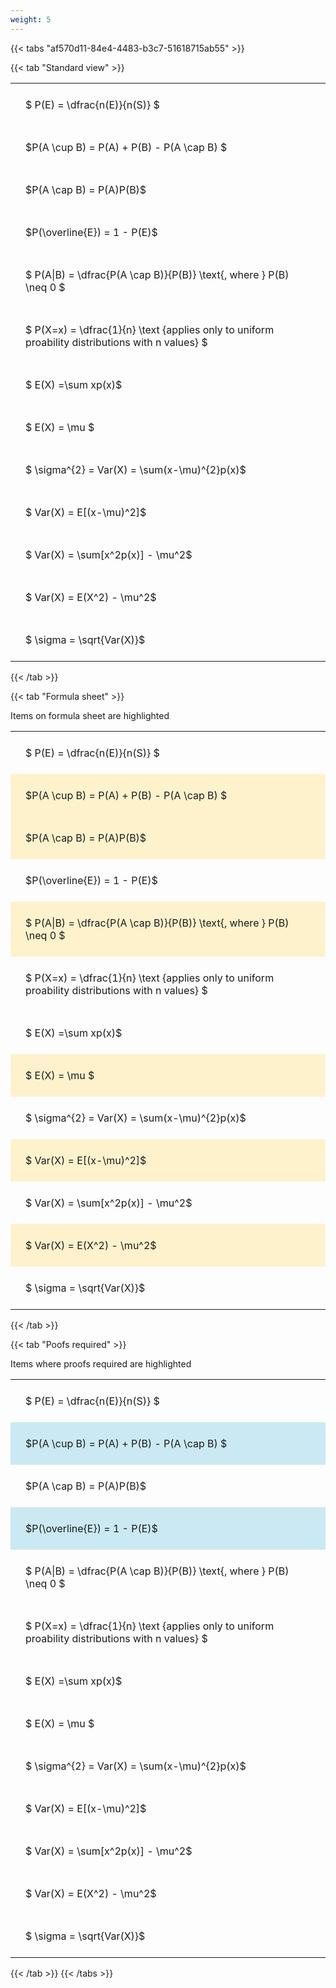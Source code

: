 ```yaml
---
weight: 5
---
```


{{< tabs "af570d11-84e4-4483-b3c7-51618715ab55" >}}

{{< tab "Standard view" >}}

<style type="text/css">
#T_e408a th.col_heading {
  text-align: left;
  font-size: 1em;
}
#T_e408a td {
  text-align: left;
  font-size: 1em;
  padding: 1.5em;
}
</style>
<table id="T_e408a">
  <thead>
  </thead>
  <tbody>
    <tr>
      <td id="T_e408a_row0_col0" class="data row0 col0" >$ P(E) = \dfrac{n(E)}{n(S)} $</td>
    </tr>
    <tr>
      <td id="T_e408a_row1_col0" class="data row1 col0" >$P(A \cup B) = P(A) + P(B) - P(A \cap B) $</td>
    </tr>
    <tr>
      <td id="T_e408a_row2_col0" class="data row2 col0" >$P(A \cap B)  = P(A)P(B)$</td>
    </tr>
    <tr>
      <td id="T_e408a_row3_col0" class="data row3 col0" >$P(\overline{E}) = 1 - P(E)$</td>
    </tr>
    <tr>
      <td id="T_e408a_row4_col0" class="data row4 col0" >$ P(A|B) = \dfrac{P(A \cap B)}{P(B)} \text{, where } P(B) \neq 0 $</td>
    </tr>
    <tr>
      <td id="T_e408a_row5_col0" class="data row5 col0" >$ P(X=x) =  \dfrac{1}{n} 
\text {applies only to uniform proability distributions with n values} $</td>
    </tr>
    <tr>
      <td id="T_e408a_row6_col0" class="data row6 col0" >$ E(X) =\sum xp(x)$</td>
    </tr>
    <tr>
      <td id="T_e408a_row7_col0" class="data row7 col0" >$ E(X) = \mu $</td>
    </tr>
    <tr>
      <td id="T_e408a_row8_col0" class="data row8 col0" >$ \sigma^{2} = Var(X) = \sum(x-\mu)^{2}p(x)$</td>
    </tr>
    <tr>
      <td id="T_e408a_row9_col0" class="data row9 col0" >$ Var(X) = E[(x-\mu)^2]$</td>
    </tr>
    <tr>
      <td id="T_e408a_row10_col0" class="data row10 col0" >$ Var(X) = \sum[x^2p(x)] - \mu^2$</td>
    </tr>
    <tr>
      <td id="T_e408a_row11_col0" class="data row11 col0" >$ Var(X) = E(X^2) - \mu^2$</td>
    </tr>
    <tr>
      <td id="T_e408a_row12_col0" class="data row12 col0" >$ \sigma = \sqrt{Var(X)}$</td>
    </tr>
  </tbody>
</table>
{{< /tab >}}

{{< tab "Formula sheet" >}}

Items on formula sheet are highlighted 
<br>
<style type="text/css">
#T_3adae th.col_heading {
  text-align: left;
  font-size: 1em;
}
#T_3adae td {
  text-align: left;
  font-size: 1em;
  padding: 1.5em;
}
#T_3adae_row0_col0, #T_3adae_row3_col0, #T_3adae_row5_col0, #T_3adae_row6_col0, #T_3adae_row8_col0, #T_3adae_row10_col0, #T_3adae_row12_col0 {
  background-color: rgba(0,0,0,0);
}
#T_3adae_row1_col0, #T_3adae_row2_col0, #T_3adae_row4_col0, #T_3adae_row7_col0, #T_3adae_row9_col0, #T_3adae_row11_col0 {
  background-color: rgba(255,194,10, 0.2);
}
</style>
<table id="T_3adae">
  <thead>
  </thead>
  <tbody>
    <tr>
      <td id="T_3adae_row0_col0" class="data row0 col0" >$ P(E) = \dfrac{n(E)}{n(S)} $</td>
    </tr>
    <tr>
      <td id="T_3adae_row1_col0" class="data row1 col0" >$P(A \cup B) = P(A) + P(B) - P(A \cap B) $</td>
    </tr>
    <tr>
      <td id="T_3adae_row2_col0" class="data row2 col0" >$P(A \cap B)  = P(A)P(B)$</td>
    </tr>
    <tr>
      <td id="T_3adae_row3_col0" class="data row3 col0" >$P(\overline{E}) = 1 - P(E)$</td>
    </tr>
    <tr>
      <td id="T_3adae_row4_col0" class="data row4 col0" >$ P(A|B) = \dfrac{P(A \cap B)}{P(B)} \text{, where } P(B) \neq 0 $</td>
    </tr>
    <tr>
      <td id="T_3adae_row5_col0" class="data row5 col0" >$ P(X=x) =  \dfrac{1}{n} 
\text {applies only to uniform proability distributions with n values} $</td>
    </tr>
    <tr>
      <td id="T_3adae_row6_col0" class="data row6 col0" >$ E(X) =\sum xp(x)$</td>
    </tr>
    <tr>
      <td id="T_3adae_row7_col0" class="data row7 col0" >$ E(X) = \mu $</td>
    </tr>
    <tr>
      <td id="T_3adae_row8_col0" class="data row8 col0" >$ \sigma^{2} = Var(X) = \sum(x-\mu)^{2}p(x)$</td>
    </tr>
    <tr>
      <td id="T_3adae_row9_col0" class="data row9 col0" >$ Var(X) = E[(x-\mu)^2]$</td>
    </tr>
    <tr>
      <td id="T_3adae_row10_col0" class="data row10 col0" >$ Var(X) = \sum[x^2p(x)] - \mu^2$</td>
    </tr>
    <tr>
      <td id="T_3adae_row11_col0" class="data row11 col0" >$ Var(X) = E(X^2) - \mu^2$</td>
    </tr>
    <tr>
      <td id="T_3adae_row12_col0" class="data row12 col0" >$ \sigma = \sqrt{Var(X)}$</td>
    </tr>
  </tbody>
</table>
{{< /tab >}}

{{< tab "Poofs required" >}}

Items where proofs required are highlighted 
<br>
<style type="text/css">
#T_b39d2 th.col_heading {
  text-align: left;
  font-size: 1em;
}
#T_b39d2 td {
  text-align: left;
  font-size: 1em;
  padding: 1.5em;
}
#T_b39d2_row0_col0, #T_b39d2_row2_col0, #T_b39d2_row4_col0, #T_b39d2_row5_col0, #T_b39d2_row6_col0, #T_b39d2_row7_col0, #T_b39d2_row8_col0, #T_b39d2_row9_col0, #T_b39d2_row10_col0, #T_b39d2_row11_col0, #T_b39d2_row12_col0 {
  background-color: rgba(0,0,0,0);
}
#T_b39d2_row1_col0, #T_b39d2_row3_col0 {
  background-color: rgba(0,150,200, 0.2);
}
</style>
<table id="T_b39d2">
  <thead>
  </thead>
  <tbody>
    <tr>
      <td id="T_b39d2_row0_col0" class="data row0 col0" >$ P(E) = \dfrac{n(E)}{n(S)} $</td>
    </tr>
    <tr>
      <td id="T_b39d2_row1_col0" class="data row1 col0" >$P(A \cup B) = P(A) + P(B) - P(A \cap B) $</td>
    </tr>
    <tr>
      <td id="T_b39d2_row2_col0" class="data row2 col0" >$P(A \cap B)  = P(A)P(B)$</td>
    </tr>
    <tr>
      <td id="T_b39d2_row3_col0" class="data row3 col0" >$P(\overline{E}) = 1 - P(E)$</td>
    </tr>
    <tr>
      <td id="T_b39d2_row4_col0" class="data row4 col0" >$ P(A|B) = \dfrac{P(A \cap B)}{P(B)} \text{, where } P(B) \neq 0 $</td>
    </tr>
    <tr>
      <td id="T_b39d2_row5_col0" class="data row5 col0" >$ P(X=x) =  \dfrac{1}{n} 
\text {applies only to uniform proability distributions with n values} $</td>
    </tr>
    <tr>
      <td id="T_b39d2_row6_col0" class="data row6 col0" >$ E(X) =\sum xp(x)$</td>
    </tr>
    <tr>
      <td id="T_b39d2_row7_col0" class="data row7 col0" >$ E(X) = \mu $</td>
    </tr>
    <tr>
      <td id="T_b39d2_row8_col0" class="data row8 col0" >$ \sigma^{2} = Var(X) = \sum(x-\mu)^{2}p(x)$</td>
    </tr>
    <tr>
      <td id="T_b39d2_row9_col0" class="data row9 col0" >$ Var(X) = E[(x-\mu)^2]$</td>
    </tr>
    <tr>
      <td id="T_b39d2_row10_col0" class="data row10 col0" >$ Var(X) = \sum[x^2p(x)] - \mu^2$</td>
    </tr>
    <tr>
      <td id="T_b39d2_row11_col0" class="data row11 col0" >$ Var(X) = E(X^2) - \mu^2$</td>
    </tr>
    <tr>
      <td id="T_b39d2_row12_col0" class="data row12 col0" >$ \sigma = \sqrt{Var(X)}$</td>
    </tr>
  </tbody>
</table>
{{< /tab >}}
{{< /tabs >}}